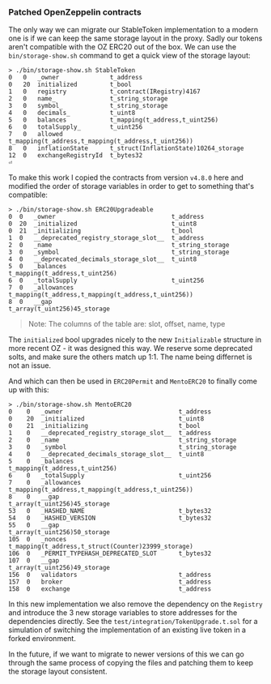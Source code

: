 ### Patched OpenZeppelin contracts

The only way we can migrate our StableToken implementation to a modern one is if we can keep the same storage layout in the proxy.
Sadly our tokens aren't compatible with the OZ ERC20 out of the box. We can use the `bin/storage-show.sh` command to get a quick view of the storage layout:

```
> ./bin/storage-show.sh StableToken
0   0   _owner              t_address
0   20  initialized         t_bool
1   0   registry            t_contract(IRegistry)4167
2   0   name_               t_string_storage
3   0   symbol_             t_string_storage
4   0   decimals_           t_uint8
5   0   balances            t_mapping(t_address,t_uint256)
6   0   totalSupply_        t_uint256
7   0   allowed             t_mapping(t_address,t_mapping(t_address,t_uint256))
8   0   inflationState      t_struct(InflationState)10264_storage
12  0   exchangeRegistryId  t_bytes32
⏎
```

To make this work I copied the contracts from version `v4.8.0` here and modified the order of storage variables in order to get to something that's compatible:

```
> ./bin/storage-show.sh ERC20Upgradeable
0  0   _owner                                t_address
0  20  _initialized                          t_uint8
0  21  _initializing                         t_bool
1  0   __deprecated_registry_storage_slot__  t_address
2  0   _name                                 t_string_storage
3  0   _symbol                               t_string_storage
4  0   __deprecated_decimals_storage_slot__  t_uint8
5  0   _balances                             t_mapping(t_address,t_uint256)
6  0   _totalSupply                          t_uint256
7  0   _allowances                           t_mapping(t_address,t_mapping(t_address,t_uint256))
8  0   __gap                                 t_array(t_uint256)45_storage
```

> Note: The columns of the table are: slot, offset, name, type

The `initialized` bool upgrades nicely to the new `Initializable` structure in more recent OZ - it was designed this way.
We reserve some deprecated solts, and make sure the others match up 1:1. The name being differnet is not an issue.

And which can then be used in `ERC20Permit` and `MentoERC20` to finally come up with this:

```
> ./bin/storage-show.sh MentoERC20
0    0   _owner                                t_address
0    20  _initialized                          t_uint8
0    21  _initializing                         t_bool
1    0   __deprecated_registry_storage_slot__  t_address
2    0   _name                                 t_string_storage
3    0   _symbol                               t_string_storage
4    0   __deprecated_decimals_storage_slot__  t_uint8
5    0   _balances                             t_mapping(t_address,t_uint256)
6    0   _totalSupply                          t_uint256
7    0   _allowances                           t_mapping(t_address,t_mapping(t_address,t_uint256))
8    0   __gap                                 t_array(t_uint256)45_storage
53   0   _HASHED_NAME                          t_bytes32
54   0   _HASHED_VERSION                       t_bytes32
55   0   __gap                                 t_array(t_uint256)50_storage
105  0   _nonces                               t_mapping(t_address,t_struct(Counter)23999_storage)
106  0   _PERMIT_TYPEHASH_DEPRECATED_SLOT      t_bytes32
107  0   __gap                                 t_array(t_uint256)49_storage
156  0   validators                            t_address
157  0   broker                                t_address
158  0   exchange                              t_address
```

In this new implementation we also remove the dependency on the `Registry` and introduce the 3 new storage variables to store addresses for the dependencies directly.
See the `test/integration/TokenUpgrade.t.sol` for a simulation of switching the implementation of an existing live token in a forked environment.

In the future, if we want to migrate to newer versions of this we can go through the same process of copying the files and patching them to keep the storage layout consistent.
